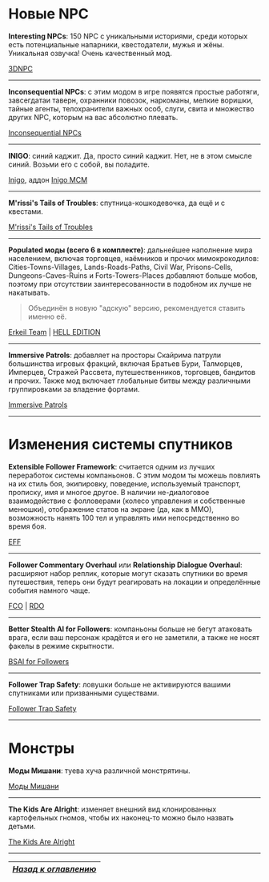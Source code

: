 # Новые NPC

**Interesting NPCs**: 150 NPC с уникальными историями, среди которых есть потенциальные напарники, квестодатели, мужья и жёны. Уникальная озвучка! Очень качественный мод.

[3DNPC](http://www.nexusmods.com/skyrim/mods/8429/?)

------


**Inconsequential NPCs**: с этим модом в игре появятся простые работяги, завсегдатаи таверн, охранники повозок, наркоманы, мелкие воришки, тайные агенты, телохранители важных особ, слуги, свита и множество других NPC, которым на вас абсолютно плевать.

[Inconsequential NPCs](http://www.nexusmods.com/skyrim/mods/36334/?)

------

**INIGO**: синий каджит. Да, просто синий каджит. Нет, не в этом смысле синий. Возьми его с собой, вы поладите.

[Inigo](http://www.nexusmods.com/skyrim/mods/40960/?), аддон [Inigo MCM](http://www.nexusmods.com/skyrim/mods/70035/?)

------

**M'rissi's Tails of Troubles**: спутница-кошкодевочка, да ещё и с квестами.

[M'rissi's Tails of Troubles](http://www.nexusmods.com/skyrim/mods/83063/?)

------

**Populated моды (всего 6 в комплекте)**: дальнейшее наполнение мира населением, включая торговцев, наёмников и прочих мимокрокодилов: Cities-Towns-Villages, Lands-Roads-Paths, Civil War, Prisons-Cells, Dungeons-Caves-Ruins и Forts-Towers-Places добавляют больше мобов, поэтому при отсутствии заинтересованности в подобном их лучше не накатывать.

> Объединён в новую "адскую" версию, рекомендуется ставить именно её.

[Erkeil Team](http://erkeilmods.altervista.org/skyrim/welcome/) | [HELL EDITION](http://www.nexusmods.com/skyrim/mods/73315/?)

------

**Immersive Patrols**: добавляет на просторы Скайрима патрули большинства игровых фракций, включая Братьев Бури, Талморцев, Имперцев, Стражей Рассвета, путешественников, торговцев, бандитов и прочих. Также мод включает глобальные битвы между различными группировками за владение фортами.

[Immersive Patrols](http://www.nexusmods.com/skyrim/mods/12977/?)

------

# Изменения системы спутников

**Extensible Follower Framework**: считается одним из лучших переработок системы компаньонов. С этим модом ты можешь повлиять на их стиль боя, экипировку, поведение, используемый транспорт, прописку, имя и многое другое. В наличии не-диалоговое взаимодействие с фолловерами (колесо управления и собственные менюшки), отображение статов на экране (да, как в ММО), возможность нанять 100 тел и управлять ими непосредственно во время боя.

[EFF](http://www.nexusmods.com/skyrim/mods/12933/?)

------

**Follower Commentary Overhaul** или **Relationship Dialogue Overhaul**: расширяют набор реплик, которые могут сказать спутники во время путешествия, теперь они будут реагировать на локации и определённые события намного чаще.

[FCO](http://www.nexusmods.com/skyrim/mods/52019/?) | [RDO](http://www.nexusmods.com/skyrim/mods/74568/?)

------

**Better Stealth AI for Followers**: компаньоны больше не бегут атаковать врага, если ваш персонаж крадётся и его не заметили, а также не носят факелы в режиме скрытности.

[BSAI for Followers](http://www.nexusmods.com/skyrim/mods/16531/?)

------

**Follower Trap Safety**: ловушки больше не активируются вашими спутниками или призванными существами.

[Follower Trap Safety](http://www.nexusmods.com/skyrim/mods/11609/?)

------

# Монстры

**Моды Мишани**: туева хуча различной монстрятины.

[Моды Мишани](http://www.nexusmods.com/skyrim/users/37834630/?tb=mods&pUp=1)

------

**The Kids Are Alright**: изменяет внешний вид клонированных картофельных гномов, чтобы их наконец-то можно было назвать детьми.

[The Kids Are Alright](http://www.nexusmods.com/skyrim/mods/83009/?)

------

|[*Назад к оглавлению*](../01_Оглавление.md)|
|:---:|
